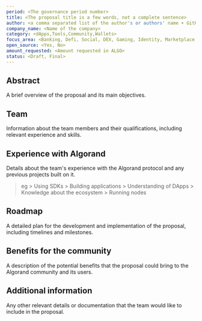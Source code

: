 ```yaml
---
period: <The governance period number>
title: <The proposal title is a few words, not a complete sentence>
author: <a comma separated list of the author's or authors' name + GitHub username (in parenthesis), or name and email (in angle brackets).  Example, FirstName LastName (@GitHubUsername), FirstName LastName <foo@bar.com>, FirstName (@GitHubUsername) and GitHubUsername (@GitHubUsername)>
company_name: <Name of the company>
category: <dApps,Tools,Community,Wallets>
focus_area: <Banking, Defi, Social, DEX, Gaming, Identity, Marketplace, Metaverse, NFT, Oracle, Storage, User Onboarding, IDE, Teal, Deployment, Libraries, Monitoring, Node, Education>
open_source: <Yes, No>
amount_requested: <Amount requested in ALGO>
status: <Draft, Final>
---
```


## Abstract
A brief overview of the proposal and its main objectives.

## Team
Information about the team members and their qualifications, including relevant experience and skills.

## Experience with Algorand
Details about the team's experience with the Algorand protocol and any previous projects built on it.
> eg
    > Using SDKs 
    > Building applications
    > Understanding of DApps
    > Knowledge about the ecosystem
    > Running nodes

## Roadmap
A detailed plan for the development and implementation of the proposal, including timelines and milestones.

## Benefits for the community
A description of the potential benefits that the proposal could bring to the Algorand community and its users.

## Additional information
Any other relevant details or documentation that the team would like to include in the proposal.
